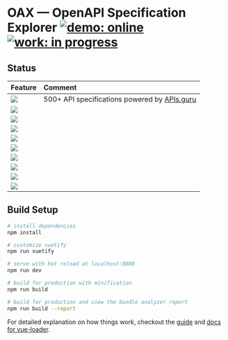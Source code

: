 # OAX &mdash; OpenAPI Specification Explorer [![demo: online](https://img.shields.io/badge/demo-online-brightgreen.svg?style=flat-square)](https://darosh.github.io/oax/) [![work: in progress](https://img.shields.io/badge/work-in%20progress-yellow.svg?style=flat-square)](doc/NOTES.md)

## Status

|Feature|Comment|
|:---|:---|
|![](https://img.shields.io/badge/OpenApi%20directory%20browser-100%25-brightgreen.svg?style=flat-square)| 500+ API specifications powered by [APIs.guru](https://apis.guru/openapi-directory/)
|![](https://img.shields.io/badge/Light%20%26%20dark%20theme-100%25-brightgreen.svg?style=flat-square)|
|![](https://img.shields.io/badge/Offline%20%26%20progressive-80%25-brightgreen.svg?style=flat-square)| 
|![](https://img.shields.io/badge/View%20%26%20layout%20options-75%25-brightgreen.svg?style=flat-square)| 
|![](https://img.shields.io/badge/Schema%20%26%20examples-70%25-yellow.svg?style=flat-square)| 
|![](https://img.shields.io/badge/Try%20out%20API-50%25-yellow.svg?style=flat-square)| 
|![](https://img.shields.io/badge/Edit%20specification-30%25-yellow.svg?style=flat-square)| 
|![](https://img.shields.io/badge/Security%20definitions-25%25-red.svg?style=flat-square)| 
|![](https://img.shields.io/badge/Customization%20%26%20configuration-10%25-red.svg?style=flat-square)| 
|![](https://img.shields.io/badge/SEO%20%26%20SSR-0%25-red.svg?style=flat-square)| 

## Build Setup

``` bash
# install dependencies
npm install

# customize vuetify
npm run vuetify

# serve with hot reload at localhost:8080
npm run dev

# build for production with minification
npm run build

# build for production and view the bundle analyzer report
npm run build --report
```

For detailed explanation on how things work, checkout the [guide](http://vuejs-templates.github.io/webpack/) and [docs for vue-loader](http://vuejs.github.io/vue-loader).
